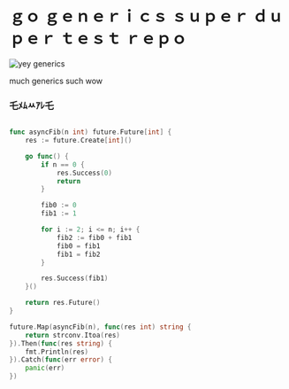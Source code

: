 # ｇｏ ｇｅｎｅｒｉｃｓ ｓｕｐｅｒ ｄｕｐｅｒ ｔｅｓｔ ｒｅｐｏ

![yey generics](https://media.giphy.com/media/3oEduTny9qJEtpGElG/giphy.gif)

much generics such wow 

### 乇ﾒﾑﾶｱﾚ乇
```go

func asyncFib(n int) future.Future[int] {
	res := future.Create[int]()

	go func() {
		if n == 0 {
			res.Success(0)
			return
		}

		fib0 := 0
		fib1 := 1

		for i := 2; i <= n; i++ {
			fib2 := fib0 + fib1
			fib0 = fib1
			fib1 = fib2
		}

		res.Success(fib1)
	}()

	return res.Future()
}

future.Map(asyncFib(n), func(res int) string {
    return strconv.Itoa(res)
}).Then(func(res string) {
    fmt.Println(res)
}).Catch(func(err error) {
    panic(err)
})
```